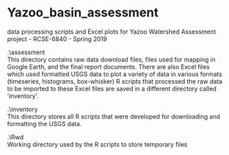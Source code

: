 # Yazoo_basin_assessment
 data processing scripts and Excel plots for Yazoo Watershed Assessment project - RCSE-6840 - Spring 2019

.\assessment\
This directory contains raw data download files, files used for mapping in Google Earth, and the final report documents.
There are also Excel files which used formatted USGS data to plot a variety of data in various formats (timeseries, histograms, box-whisker)
R scripts that processed the raw data to be imported to these Excel files are saved in a different directory called 'inventory'.

.\inventory\
This directory stores all R scripts that were developed for downloading and formatting the USGS data.

.\Rwd\
Working directory used by the R scripts to store temporary files
